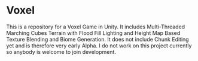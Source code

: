 # Voxel

This is a repository for a Voxel Game in Unity.
It includes Multi-Threaded Marching Cubes Terrain with Flood Fill Lighting and Height Map Based Texture Blending and Biome Generation.
It does not include Chunk Editing yet and is therefore very early Alpha.
I do not work on this project currently so anybody is welcome to join development.
